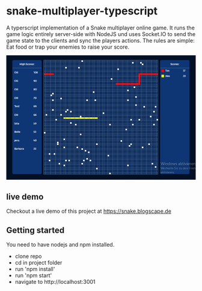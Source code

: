 # snake-multiplayer-typescript
A typerscript implementation of a Snake multiplayer online game.
It runs the game logic entirely server-side with NodeJS und uses Socket.IO to send the game state to the clients and sync the players actions.
The rules are simple:
Eat food or trap your enemies to raise your score.

![Screenshot](screenshot.png?raw=true "Screenshot")

## live demo
Checkout a live demo of this project at https://snake.blogscape.de

## Getting started
You need to have nodejs and npm installed.
  - clone repo
  - cd in project folder
  - run 'npm install'
  - run 'npm start'
  - navigate to http://localhost:3001
